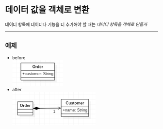 # 데이터 값을 객체로 변환

데이터 항목에 데이터나 기능을 더 추가해야 할 때는
*데이터 항목을 객체로 만들자*

---

## 예제
* before  
![Alt text](img/ReplaceDataValueWithObject01.PNG)
* after  
![Alt text](img/ReplaceDataValueWithObject02.PNG)
